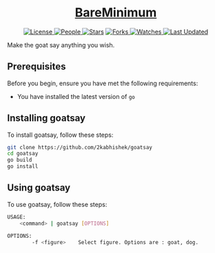 <div align = "center">

<h1><a href="https://2kabhishek.github.io/goatsay">BareMinimum</a></h1>

<a href="https://github.com/2KAbhishek/goatsay/blob/main/LICENSE">
<img alt="License" src="https://img.shields.io/github/license/2kabhishek/goatsay?style=flat&color=eee&label="> </a>

<a href="https://github.com/2KAbhishek/goatsay/graphs/contributors">
<img alt="People" src="https://img.shields.io/github/contributors/2kabhishek/goatsay?style=flat&color=ffaaf2&label=People"> </a>

<a href="https://github.com/2KAbhishek/goatsay/stargazers">
<img alt="Stars" src="https://img.shields.io/github/stars/2kabhishek/goatsay?style=flat&color=98c379&label=Stars"></a>

<a href="https://github.com/2KAbhishek/goatsay/network/members">
<img alt="Forks" src="https://img.shields.io/github/forks/2kabhishek/goatsay?style=flat&color=66a8e0&label=Forks"> </a>

<a href="https://github.com/2KAbhishek/goatsay/watchers">
<img alt="Watches" src="https://img.shields.io/github/watchers/2kabhishek/goatsay?style=flat&color=f5d08b&label=Watches"> </a>

<a href="https://github.com/2KAbhishek/goatsay/pulse">
<img alt="Last Updated" src="https://img.shields.io/github/last-commit/2kabhishek/goatsay?style=flat&color=e06c75&label="> </a>

</div>

Make the goat say anything you wish.

## Prerequisites

Before you begin, ensure you have met the following requirements:

- You have installed the latest version of `go`

## Installing goatsay

To install goatsay, follow these steps:

```bash
git clone https://github.com/2kabhishek/goatsay
cd goatsay
go build
go install
```

## Using goatsay

To use goatsay, follow these steps:

```bash
USAGE:
    <command> | goatsay [OPTIONS]

OPTIONS:
        -f <figure>    Select figure. Options are : goat, dog.
```
